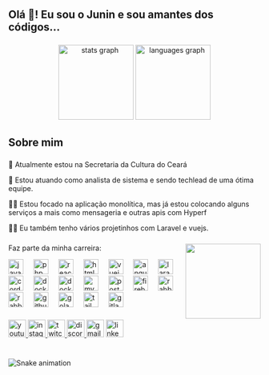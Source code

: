 <h2 align="left">Olá 👋! Eu sou o Junin e sou amantes dos códigos...</h2>

###

<div align="center">
  <img src="https://github-readme-stats.vercel.app/api?username=junior-shyko&show_icons=true&include_all_commits=true&count_private=true" height="150" alt="stats graph"  />
  <img src="https://github-readme-stats.vercel.app/api/top-langs?username=junior-shyko&locale=en&hide_title=false&layout=compact&card_width=320&langs_count=15&hide_border=false" height="150" alt="languages graph"  />
</div>

###
<h2>Sobre mim</h2>

###


###

<p>🚧 Atualmente estou na Secretaria da Cultura do Ceará</p>
<p>👷 Estou atuando como analista de sistema e sendo techlead de uma ótima equipe.</p>
<p>🧑‍💻 Estou focado na aplicação monolítica, mas já estou colocando alguns serviços a mais como mensageria e outras apis com Hyperf</p>
<p>🧑‍💻 Eu também tenho vários projetinhos com Laravel e vuejs.</p>

###



###

<img align="right" height="150" src="https://i.imgflip.com/65efzo.gif"  />

###

<div align="left">
  <p>Faz parte da minha carreira:</p>
  <img src="https://cdn.jsdelivr.net/gh/devicons/devicon/icons/javascript/javascript-original.svg" height="30" alt="javascript logo"  />
  <img width="12" />
  <img src="https://cdn.jsdelivr.net/gh/devicons/devicon/icons/php/php-original.svg" height="30" alt="php logo"  />
  <img width="12" />
  <img src="https://cdn.jsdelivr.net/gh/devicons/devicon/icons/react/react-original.svg" height="30" alt="react logo"  />
  <img width="12" />
  <img src="https://cdn.jsdelivr.net/gh/devicons/devicon/icons/html5/html5-original.svg" height="30" alt="html5 logo"  />
  <img width="12" />
  <img src="https://cdn.jsdelivr.net/gh/devicons/devicon/icons/vuejs/vuejs-original.svg" height="30" alt="vuejs logo"  />
  <img width="12" />
  <img src="https://cdn.jsdelivr.net/gh/devicons/devicon/icons/angular/angular-original.svg" height="30" alt="angular logo"  />
  <img width="12" />
  <img src="https://cdn.jsdelivr.net/gh/devicons/devicon/icons/laravel/laravel-original.svg" height="30" alt="laravel logo"  />
  <img width="12" />
  <img src="https://www.vectorlogo.zone/logos/apache_cordova/apache_cordova-icon.svg" height="30" alt="cordova logo"  />
  <img width="12" />
  <img src="https://www.vectorlogo.zone/logos/docker/docker-icon.svg" height="30" alt="docker logo"  />
  <img width="12" />
  <img src="https://www.vectorlogo.zone/logos/ionicframework/ionicframework-ar21.svg" height="30" alt="docker logo"  />
  <img width="12" />
  <img src="https://www.vectorlogo.zone/logos/mysql/mysql-horizontal.svg" height="30" alt="mysql logo"  />
  <img width="12" />
  <img src="https://www.vectorlogo.zone/logos/postgresql/postgresql-ar21.svg" height="30" alt="postgres logo"  />
  <img width="12" />
  <img src="https://www.vectorlogo.zone/logos/firebase/firebase-ar21.svg" height="30" alt="firebase logo"  />
  <img width="12" />
  <img src="https://www.vectorlogo.zone/logos/rabbitmq/rabbitmq-ar21.svg" height="30" alt="rabbitmq logo"  />
  <img width="12" />
  <img src="https://www.vectorlogo.zone/logos/digitalocean/digitalocean-ar21.svg" height="30" alt="rabbitmq logo"  />
  <img width="12" />
  <img src="https://www.vectorlogo.zone/logos/github/github-tile.svg" height="30" alt="github logo"  />
  <img width="12" />
  <img src="https://www.vectorlogo.zone/logos/golang/golang-ar21.svg" height="30" alt="golang logo"  />
  <img width="12" />
  <img src="https://www.vectorlogo.zone/logos/tailwindcss/tailwindcss-ar21.svg" height="30" alt="tailwindcss logo"  />
  <img width="12" />
  <img src="https://www.vectorlogo.zone/logos/gitlab/gitlab-ar21.svg" height="30" alt="gitlab logo"  />

</div>

###

<div align="left">
  <a href="https://www.youtube.com/@juindev" target="_blank">
  <img src="https://img.shields.io/static/v1?message=Youtube&logo=youtube&label=&color=FF0000&logoColor=white&labelColor=&style=for-the-badge" height="35" alt="youtube logo"  />
  </a>  
  <a href="https://www.instagram.com/junioroliveira.shyko/reels/" target="_blank">
  <img src="https://img.shields.io/static/v1?message=Instagram&logo=instagram&label=&color=E4405F&logoColor=white&labelColor=&style=for-the-badge" height="35" alt="instagram logo"  />
  </a>  
  <a href="https://www.twitch.tv/juinoliveira" target="_blank">
  <img src="https://img.shields.io/static/v1?message=Twitch&logo=twitch&label=&color=9146FF&logoColor=white&labelColor=&style=for-the-badge" height="35" alt="twitch logo"  />
  </a>  
  <a href="https://discord.com/channels/junioroliveira0511" target="_blank">
  <img src="https://img.shields.io/static/v1?message=Discord&logo=discord&label=&color=7289DA&logoColor=white&labelColor=&style=for-the-badge" height="35" alt="discord logo"  />
  </a>
  <img src="https://img.shields.io/static/v1?message=Gmail&logo=gmail&label=&color=D14836&logoColor=white&labelColor=&style=for-the-badge" height="35" alt="gmail logo"  />  
  <a href="https://www.linkedin.com/in/junior-oliveira-13581042/" target="_blank">
  <img src="https://img.shields.io/static/v1?message=LinkedIn&logo=linkedin&label=&color=0077B5&logoColor=white&labelColor=&style=for-the-badge" height="35" alt="linkedin logo"  />
   </a>
</div>

###

<br clear="both">

<img src="https://raw.githubusercontent.com/maurodesouza/maurodesouza/output/snake.svg" alt="Snake animation" />

###
